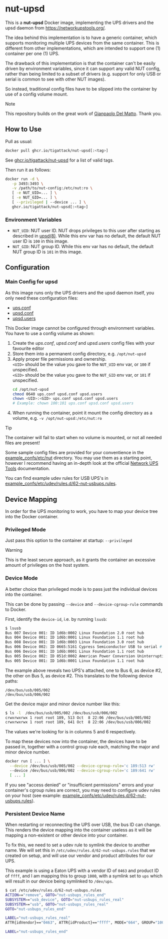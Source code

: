 # nut-upsd

This is a **nut-upsd** Docker image, implementing the UPS drivers and the upsd daemon from https://networkupstools.org/.

The idea behind this implementation is to have a generic container, which supports monitoring multiple UPS devices from the same container.
This is different from other implementations, which are intended to support one (1) container per one (1) UPS.

The drawback of this implementation is that the container can't be easily driven by environment variables, since it can support any valid NUT config, rather than being limited to a subset of drivers (e.g. support for only USB or serial is common to see with other NUT images).

So instead, traditional config files have to be slipped into the container by use of a config volume mount.

> [!NOTE]
> This repository builds on the great work of [Gianpaolo Del Matto](https://github.com/gpdm). Thank you.

## How to Use

Pull as usual:

```sh
docker pull ghcr.io/tigattack/nut-upsd[:<tag>]
```

See [ghcr.io/tigattack/nut-upsd](https://github.com/users/tigattack/packages/container/package/nut-upsd) for a list of valid tags.

Then run it as follows:

```sh
docker run -d \
   -p 3493:3493 \
   -v /path/to/nut-config:/etc/nut:ro \
   [ -e NUT_UID=... ] \
   [ -e NUT_GID=... ] \
   [ --privileged | --device ... ] \
   ghcr.io/tigattack/nut-upsd[:<tag>]
```

### Environment Variables

* `NUT_UID`: NUT user ID. NUT drops privileges to this user after starting as described in [upsd(8)](https://networkupstools.org/docs/man/upsd.html). While this env var has no default, the default NUT user ID is `100` in this image.
* `NUT_GID`: NUT group ID. While this env var has no default, the default NUT group ID is `101` in this image.

## Configuration

### Main Config for upsd

As this image runs only the UPS drivers and the upsd daemon itself, you only need these configuration files:

* [ups.conf](https://networkupstools.org/docs/man/nut.conf.html)
* [upsd.conf](https://networkupstools.org/docs/man/upsd.conf.html)
* [upsd.users](https://networkupstools.org/docs/man/upsd.users.html)

This Docker image cannot be configured through environment variables. You have to use a config volume as shown:

1. Create the *ups.conf*, *upsd.conf* and *upsd.users* config files with your favourite editor
2. Store them into a permanent config directory, e.g. `/opt/nut-upsd`
3. Apply proper file permissions and ownership.  
   `<UID>` should be the value you gave to the `NUT_UID` env var, or `100` if unspecified.  
   `<GID>` should be the value you gave to the `NUT_GID` env var, or `101` if unspecified.
   ```sh
   cd /opt/nut-upsd
   chmod 0640 ups.conf upsd.conf upsd.users
   chown <UID>:<GID> ups.conf upsd.conf upsd.users
   # Example: chown 100:101 ups.conf upsd.conf upsd.users
   ```
4. When running the container, point it mount the config directory as a volume, e.g.
   `-v /opt/nut-upsd:/etc/nut:ro`

> [!TIP]
> The container will fail to start when no volume is mounted, or not all needed files are present!

Some sample config files are provided for your conventience in the [example_confs/etc/nut](example_confs/etc/nut) directory. You may use them as a starting point, however I recommend having an in-depth look at the official [Network UPS Tools](https://networkupstools.org/) documentation.

You can find example udev rules for USB UPS's in [example_confs/etc/udev/rules.d/62-nut-usbups.rules](example_confs/etc/udev/rules.d/62-nut-usbups.rules).

## Device Mapping

In order for the UPS monitoring to work, you have to map your device tree into the Docker container.

### Privileged Mode

Just pass this option to the container at startup: `--privileged`

> [!WARNING]
> This is the least secure approach, as it grants the container an excessive amount of privileges on the host system.

### Device Mode

A better choice than privileged mode is to pass just the individual devices into the container.

This can be done by passing `--device` and `--device-cgroup-rule` commands to Docker.

First, identify the `device-id`, i.e. by running `lsusb`:

```sh
$ lsusb
Bus 007 Device 001: ID 1d6b:0002 Linux Foundation 2.0 root hub
Bus 004 Device 001: ID 1d6b:0001 Linux Foundation 1.1 root hub
Bus 008 Device 001: ID 1d6b:0003 Linux Foundation 3.0 root hub
Bus 006 Device 002: ID 0665:5161 Cypress Semiconductor USB to serial # << generic UPS on USB
Bus 006 Device 001: ID 1d6b:0001 Linux Foundation 1.1 root hub
Bus 005 Device 002: ID 051d:0002 American Power Conversion Uninterruptible Power Supply # << APC UPS on USB
Bus 005 Device 001: ID 1d6b:0001 Linux Foundation 1.1 root hub
```

The example above reveals two UPS's attached, one to Bus 6, as device #2, the other on Bus 5, as device #2.
This translates to the following device paths:

```
/dev/bus/usb/005/002
/dev/bus/usb/006/002
```

Get the device major and minor device number like this:

```sh
$ ls -l  /dev/bus/usb/005/002 /dev/bus/usb/006/002
crwxrwxrwx 1 root root 189, 513 Oct  8 22:06 /dev/bus/usb/005/002
crwxrwxrwx 1 root root 189, 641 Oct  8 22:06 /dev/bus/usb/006/002
```

The values we're looking for is in columns 5 and 6 respectively.

To map these devices now into the container, the devices have to be passed in, together with a control group rule each, matching the major and minor device number.

```sh
docker run [ ... ] \
  --device /dev/bus/usb/005/002 --device-cgroup-rule='c 189:513 rw'
  --device /dev/bus/usb/006/002 --device-cgroup-rule='c 189:641 rw'
  [ ... ]
```

If you see "access denied" or "insufficient permissions" errors and your container's cgroup rules are correct, you may need to configure udev rules on your host (see example: [example_confs/etc/udev/rules.d/62-nut-usbups.rules](example_confs/etc/udev/rules.d/62-nut-usbups.rules)).

### Persistent Device Name

When restarting or reconnecting the UPS over USB, the bus ID can change. This renders the device mapping into the container useless as it will be mapping a non-existent or other device into your container.

To fix this, we need to set a udev rule to symlink the device to another name. We will set this in `/etc/udev/rules.d/62-nut-usbups.rules` that we created on setup, and will use our vendor and product attributes for our UPS.

This example is using a Eaton UPS with a vendor ID of `0463` and product ID of `ffff`, and I am mapping this to group `1000`, with a symlink set to `ups` which will result in our device being symlinked to `/dev/ups`.

```sh
$ cat /etc/udev/rules.d/62-nut-usbups.rules
ACTION=="remove", GOTO="nut-usbups_rules_end"
SUBSYSTEM=="usb_device", GOTO="nut-usbups_rules_real"
SUBSYSTEM=="usb", GOTO="nut-usbups_rules_real"
GOTO="nut-usbups_rules_end"

LABEL="nut-usbups_rules_real"
ATTR{idVendor}=="0463", ATTR{idProduct}=="ffff", MODE="664", GROUP="1000", SYMLINK+="ups"

LABEL="nut-usbups_rules_end"
```
